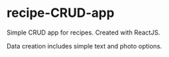 # recipe-CRUD-app
Simple CRUD app for recipes. Created with ReactJS. 

Data creation includes simple text and photo options. 
